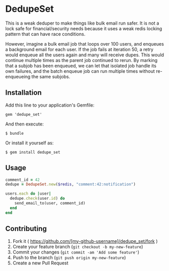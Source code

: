 # DedupeSet

This is a weak deduper to make things like bulk email run safer. It is not a lock safe for financial/security needs because it uses a weak redis locking pattern that can have race conditions.

However, imagine a bulk email job that loops over 100 users, and enqueues a background email for each user. If the job fails at iteration 50, a retry would enqueue all the users again and many will receive dupes. This would continue multiple times as the parent job continued to rerun. By marking that a subjob has been enqueued, we can let that isolated job handle its own failures, and the batch enqueue job can run multiple times without re-enqueueing the same subjobs. 

## Installation

Add this line to your application's Gemfile:

    gem 'dedupe_set'

And then execute:

    $ bundle

Or install it yourself as:

    $ gem install dedupe_set

## Usage

```ruby
comment_id = 42
dedupe = DedupeSet.new($redis, "comment:42:notification")

users.each do |user|
  dedupe.check(user.id) do
    send_email_to(user, comment_id)
  end
end
```

## Contributing

1. Fork it ( https://github.com/[my-github-username]/dedupe_set/fork )
2. Create your feature branch (`git checkout -b my-new-feature`)
3. Commit your changes (`git commit -am 'Add some feature'`)
4. Push to the branch (`git push origin my-new-feature`)
5. Create a new Pull Request
